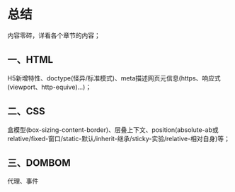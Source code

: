 # 总结

内容零碎，详看各个章节的内容；



## 一、HTML

H5新增特性、doctype(怪异/标准模式)、meta描述网页元信息(https、响应式(viewport、http-equive)...)；



## 二、CSS

盒模型(box-sizing-content-border)、层叠上下文、position(absolute-ab或relative/fixed-窗口/static-默认/inherit-继承/sticky-实验/relative-相对自身)等；



## 三、DOMBOM

代理、事件